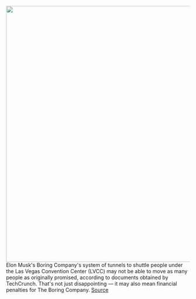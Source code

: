 <img src='https://cdn.vox-cdn.com/thumbor/MzYSaM2-H8vaeadnzs-hCtJcGMM=/0x0:5421x3614/1200x800/filters:focal(1695x1416:2561x2282)/cdn.vox-cdn.com/uploads/chorus_image/image/67644205/Boring_tunnel__6.0.jpg' width='700px' /><br/>
Elon Musk's Boring Company's system of tunnels to shuttle people under the Las Vegas Convention Center (LVCC) may not be able to move as many people as originally promised, according to documents obtained by TechCrunch. That's not just disappointing — it may also mean financial penalties for The Boring Company.
<a href='https://www.theverge.com/2020/10/16/21519692/elon-musk-boring-company-vegas-loop-less-impressive-promised'> Source <a/>